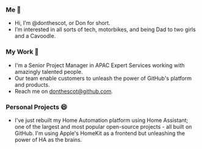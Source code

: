 ### Me 👋
- Hi, I’m @donthescot, or Don for short.
- I’m interested in all sorts of tech, motorbikes, and being Dad to two girls and a Cavoodle.

### My Work 👷
- I'm a Senior Project Manager in APAC Expert Services working with amazingly talented people.
- Our team enable customers to unleash the power of GitHub's platform and products.
- Reach me on donthescot@github.com.

### Personal Projects 😄
- I've just rebuilt my Home Automation platform using Home Assistant; one of the largest and most popular open-source projects - all built on GitHub.  I'm using Apple's HomeKit as a frontend but unleashing the power of HA as the brains.

<!---
donthescot/donthescot is a ✨ special ✨ repository because its `README.md` (this file) appears on your GitHub profile.
You can click the Preview link to take a look at your changes.
--->
